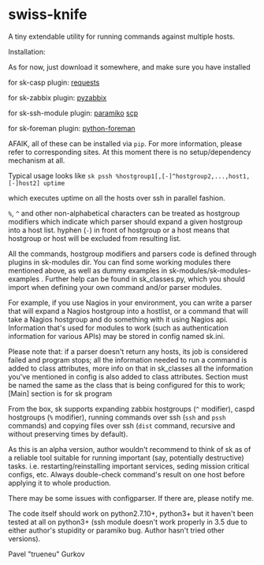# swiss-knife
A tiny extendable utility for running commands against multiple hosts.

Installation:

As for now, just download it somewhere, and make sure you have installed

for sk-casp plugin:
    [requests](https://github.com/kennethreitz/requests)
    
for sk-zabbix plugin:
    [pyzabbix](https://github.com/lukecyca/pyzabbix)
    
for sk-ssh-module plugin:
    [paramiko](https://github.com/paramiko/paramiko)
    [scp](https://github.com/jbardin/scp.py)

for sk-foreman plugin:
    [python-foreman](https://github.com/david-caro/python-foreman)

AFAIK, all of these can be installed via `pip`. For more information, please refer to corresponding sites. At this moment there is no setup/dependency mechanism at all.

Typical usage looks like
```sk pssh %hostgroup1[,[-]^hostgroup2,...,host1,[-]host2] uptime```

which executes uptime on all the hosts over ssh in parallel fashion.

`%`, `^` and other non-alphabetical characters can be treated as hostgroup modifiers which indicate which parser should expand a given hostgroup into a host list.
hyphen (`-`) in front of hostgroup or a host means that hostgroup or host will be excluded from resulting list.

All the commands, hostgroup modifiers and parsers code is defined through plugins in sk-modules dir.
You can find some working modules there mentioned above, as well as dummy examples in sk-modules/sk-modules-examples .
Further help can be found in sk_classes.py, which you should import when defining your own command and/or parser modules.

For example, if you use Nagios in your environment, you can write a parser that will expand a Nagios hostgroup into a hostlist, or a command that will take a Nagios hostgroup and do something with it using Nagios api.
Information that's used for modules to work (such as authentication information for various APIs) may be stored in config named sk.ini.

Please note that:
    if a parser doesn't return any hosts, its job is considered failed and program stops;
    all the information needed to run a command is added to class attributes, more info on that in sk_classes
    all the information you've mentioned in config is also added to class attributes. Section must be named the same as the class that is being configured for this to work; [Main] section is for sk program

From the box, sk supports expanding zabbix hostgroups (`^` modifier), caspd hostgroups (`%` modifier), running commands over ssh (`ssh` and `pssh` commands) and copying files over ssh (`dist` command, recursive and without preserving times by default).

As this is an alpha version, author wouldn't recommend to think of sk as of a reliable tool suitable for running important (say, potentially destructive) tasks. i.e. restarting/reinstalling important services, seding mission critical configs, etc. Always double-check command's result on one host before applying it to whole production.

There may be some issues with configparser. If there are, please notify me.

The code itself should work on python2.7.10+, python3+ but it haven't been tested at all on python3+ (ssh module doesn't work properly in 3.5 due to either author's stupidity or paramiko bug. Author hasn't tried other versions).

Pavel "trueneu" Gurkov
